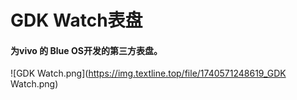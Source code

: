 # GDK Watch表盘

#### 为vivo 的 Blue OS开发的第三方表盘。

![GDK Watch.png](https://img.textline.top/file/1740571248619_GDK Watch.png)
